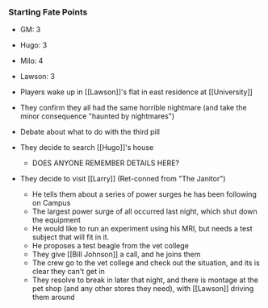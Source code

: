 ### Starting Fate Points
- GM: 3
- Hugo: 3
- Milo: 4
- Lawson: 3

- Players wake up in [[Lawson]]'s flat in east residence at [[University]]
- They confirm they all had the same horrible nightmare (and take the minor consequence "haunted by nightmares")
- Debate about what to do with the third pill
- They decide to search [[Hugo]]'s house 
	- DOES ANYONE REMEMBER DETAILS HERE?
- They decide to visit [[Larry]] (Ret-conned from "The Janitor")
	- He tells them about a series of power surges he has been following on Campus
	- The largest power surge of all occurred last night, which shut down the equipment
	- He would like to run an experiment using his MRI, but needs a test subject that will fit in it. 
	- He proposes a test beagle from the vet college 
	- They give [[Bill Johnson]] a call, and he joins them 
	- The crew go to the vet college and check out the situation, and its is clear they can't get in
	- They resolve to break in later that night, and there is montage at the pet shop (and any other stores they need), with [[Lawson]] driving them around